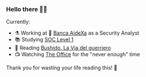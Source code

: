 ### Hello there 👋🏼

Currently:

- ⚗️ Working at 🏦 [Banca AideXa](https://aidexa.it/) as a Security Analyst
- 📚 Studying [SOC Level 1](https://tryhackme.com/path/outline/soclevel1)
- 📖 Reading [Bushido. La Via del guerriero](https://www.ibs.it/bushido-via-del-guerriero-libro-vari/e/9788807882111)
- 📺 Watching [The Office](https://www.netflix.com/it/title/70136120) for the "never enough" time

Thank you for wasting your life reading this! 🫠

